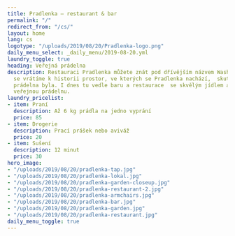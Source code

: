 ```yaml
---
title: Pradlenka – restaurant & bar
permalink: "/"
redirect_from: "/cs/"
layout: home
lang: cs
logotype: "/uploads/2019/08/20/Pradlenka-logo.png"
daily_menu_select: _daily_menu/2019-08-20.yml
laundry_toggle: true
heading: Veřejná prádelna
description: Restauraci Pradlenka můžete znát pod dřívějším názvem Wash Café. Když
  se vrátíme k historii prostor, ve kterých se Pradlenka nachází,  skutečně zde dříve
  prádelna byla. I dnes tu vedle baru a restaurace  se skvělým jídlem a pitím najdete
  veřejnou prádelnu.
laundry_pricelist:
- item: Praní
  description: Až 6 kg prádla na jedno vyprání
  price: 85
- item: Drogerie
  description: Prací prášek nebo aviváž
  price: 20
- item: Sušení
  description: 12 minut
  price: 30
hero_image:
- "/uploads/2019/08/20/pradlenka-tap.jpg"
- "/uploads/2019/08/20/pradlenka-lokal.jpg"
- "/uploads/2019/08/20/pradlenka-garden-closeup.jpg"
- "/uploads/2019/08/20/pradlenka-restaurant-2.jpg"
- "/uploads/2019/08/20/pradlenka-armchairs.jpg"
- "/uploads/2019/08/20/pradlenka-bar.jpg"
- "/uploads/2019/08/20/pradlenka-garden.jpg"
- "/uploads/2019/08/20/pradlenka-restaurant.jpg"
daily_menu_toggle: true
---
```

